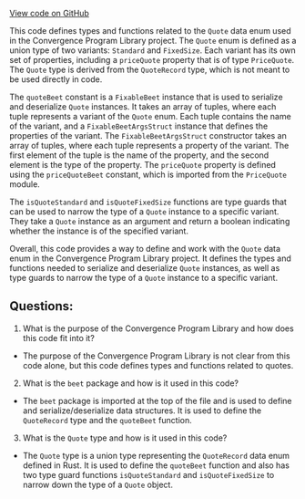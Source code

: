 [View code on GitHub](https://github.com/convergence-rfq/convergence-program-library/rfq/js/generated/types/Quote.ts)

This code defines types and functions related to the `Quote` data enum used in the Convergence Program Library project. The `Quote` enum is defined as a union type of two variants: `Standard` and `FixedSize`. Each variant has its own set of properties, including a `priceQuote` property that is of type `PriceQuote`. The `Quote` type is derived from the `QuoteRecord` type, which is not meant to be used directly in code.

The `quoteBeet` constant is a `FixableBeet` instance that is used to serialize and deserialize `Quote` instances. It takes an array of tuples, where each tuple represents a variant of the `Quote` enum. Each tuple contains the name of the variant, and a `FixableBeetArgsStruct` instance that defines the properties of the variant. The `FixableBeetArgsStruct` constructor takes an array of tuples, where each tuple represents a property of the variant. The first element of the tuple is the name of the property, and the second element is the type of the property. The `priceQuote` property is defined using the `priceQuoteBeet` constant, which is imported from the `PriceQuote` module.

The `isQuoteStandard` and `isQuoteFixedSize` functions are type guards that can be used to narrow the type of a `Quote` instance to a specific variant. They take a `Quote` instance as an argument and return a boolean indicating whether the instance is of the specified variant.

Overall, this code provides a way to define and work with the `Quote` data enum in the Convergence Program Library project. It defines the types and functions needed to serialize and deserialize `Quote` instances, as well as type guards to narrow the type of a `Quote` instance to a specific variant.
## Questions: 
 1. What is the purpose of the Convergence Program Library and how does this code fit into it?
- The purpose of the Convergence Program Library is not clear from this code alone, but this code defines types and functions related to quotes. 

2. What is the `beet` package and how is it used in this code?
- The `beet` package is imported at the top of the file and is used to define and serialize/deserialize data structures. It is used to define the `QuoteRecord` type and the `quoteBeet` function.

3. What is the `Quote` type and how is it used in this code?
- The `Quote` type is a union type representing the `QuoteRecord` data enum defined in Rust. It is used to define the `quoteBeet` function and also has two type guard functions `isQuoteStandard` and `isQuoteFixedSize` to narrow down the type of a `Quote` object.